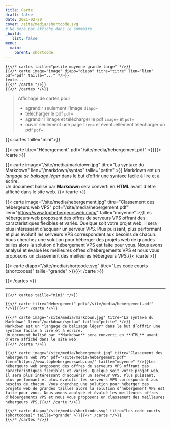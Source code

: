 ```yaml
---
title: Carte
draft: false 
date: 2021-02-20 
cover: /site/media/shortcode.svg
# Ne sera par affiché dans le sommaire
_build:
   list: false
menu: 
  main:
    parent: shortcode
---
```

```tpl
{{</* cartes taille="petite moyenne grande large" */>}}
{{</* carte image="image" diapo="diapo" titre="titre" lien="lien" pdf="pdf" taille="..." */>}}
texte...
{{</* /carte */>}}
{{</* /cartes */>}}
```
<!--more-->
> Affichage de cartes pour  
> - agrandir seulement l'image `diapo=`  
> - télécharger le pdf `pdf=`  
> - agrandir l'image et télécharger le pdf `image=` et `pdf=`  
> - ouvrir seulement une page `lien=` et éventuellement télécharger un pdf `pdf=`

{{< cartes taille="mini">}}

{{< carte titre="Hébergement" pdf="/site/media/hebergement.pdf" >}}{{< /carte >}}

{{< carte image="/site/media/markdown.jpg" titre="La syntaxe du Markdown" lien="/markdown/syntax" taille="petite" >}}
Markdown est un *langage de balisage léger* dans le but d’offrir une syntaxe facile à lire et à écrire.  
Un document balisé par **Markdown** sera converti en **HTML** avant d'être affiché dans le site web.
{{< /carte >}}

{{< carte image="/site/media/hebergement.jpg" titre="Classement des hébergeurs web VPS" pdf="/site/media/hebergement.pdf" lien="https://www.tophebergeursweb.com/" taille="moyenne" >}}Les hébergeurs web proposent des offres de serveurs VPS offrant des caractéristiques flexibles et variés. Quelque soit votre projet web, il sera plus intéressant d’acquérir un serveur VPS. Plus puissant, plus performant et plus évolutif les serveurs VPS correspondent aux besoins de chacun. Vous cherchez une solution pour héberger des projets web de grandes tailles alors la solution d’hébergement VPS est faite pour vous. Nous avons analysé et évalué les meilleures offres d’hébergements VPS et nous vous proposons un classement des meilleures hébergeurs VPS.{{< /carte >}}

{{< carte diapo="/site/media/shortcode.svg" titre="Les code courts (shortcodes)" taille="grande" >}}{{< /carte >}}

{{< /cartes >}}

---

```tpl
{{</* cartes taille="mini" */>}}

{{</* carte titre="Hébergement" pdf="/site/media/hebergement.pdf" */>}}{{</* /carte */>}}

{{</* carte image="/site/media/markdown.jpg" titre="La syntaxe du Markdown" lien="/markdown/syntax" taille="petite" */>}}
Markdown est un *langage de balisage léger* dans le but d’offrir une syntaxe facile à lire et à écrire.  
Un document balisé par **Markdown** sera converti en **HTML** avant d'être affiché dans le site web.
{{</* /carte */>}}

{{</* carte image="/site/media/hebergement.jpg" titre="Classement des hébergeurs web VPS" pdf="/site/media/hebergement.pdf" lien="https://www.tophebergeursweb.com/" taille="moyenne" */>}}Les hébergeurs web proposent des offres de serveurs VPS offrant des caractéristiques flexibles et variés. Quelque soit votre projet web, il sera plus intéressant d’acquérir un serveur VPS. Plus puissant, plus performant et plus évolutif les serveurs VPS correspondent aux besoins de chacun. Vous cherchez une solution pour héberger des projets web de grandes tailles alors la solution d’hébergement VPS est faite pour vous. Nous avons analysé et évalué les meilleures offres d’hébergements VPS et nous vous proposons un classement des meilleures hébergeurs VPS.{{</* /carte */>}}

{{</* carte diapo="/site/media/shortcode.svg" titre="Les code courts (shortcodes)" taille="grande" >}}{{</* /carte */>}}
{{</* /cartes */>}}
```
